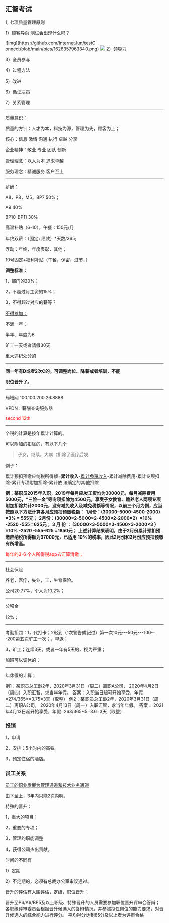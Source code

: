 ## 汇智考试

1, 七项质量管理原则

1）顾客导向
测试会出现什么吗？

![img](https://github.com/InternetJun/testC  onnect/blob/main/pics/1626357963340.png)
![](https://gimg2.baidu.com/image_search/src=http%3A%2F%2Fimg.improve-yourmemory.com%2Fpic%2Fb56e235ca24d1fefce3f468c62c1b997-1.jpg&refer=http%3A%2F%2Fimg.improve-yourmemory.com&app=2002&size=f9999,10000&q=a80&n=0&g=0n&fmt=jpeg?sec=1628954193&t=174a1ee7c1aa89fea606ce3225bbee7c)
2）领导力

3）全员参与

4）过程方法

5）改进

6）循证决策

7）关系管理

---

质量意识：

质量的方针：人才为本，科技为源，管理为先，顾客为上；

核心：信息 激情 沟通 执行 卓越 分享

企业精神：敬业 专业 团队 创新

管理理念：以人为本 追求卓越

服务理念：精诚服务 客户至上

---

薪酬：

A8，P8，M5，BP7 50%；

A9 40%

BP10-BP11 30%

高温补贴（6-10），午餐：150元/月

年终双薪：（固定+绩效）*天数/365;

浮动：年终，年度表彰，其他；

10号固定+福利补贴（午餐，保密，过节，）

**调整标准：**

1，部门的20%；

2，不超过月工资的15%；

3，不得超过对应的薪等？

<u>不得参加：</u>

不满一年；

半年、年度为B

旷工一天或者请假30天

重大违纪处分的

---

**同一年有D或者2次C的。可调整岗位、降薪或者培训，不能**

**职位晋升了。**

---

局域网 100.100.200.26:8888

VPDN：薪酬查询服务器

<font color="red">second 12th</font>

---

个税的计算是按年累计计算的。

可以附加的扣除的，有以下几个

> 子女，继续，大病（扣除了医疗后发

例子：

累计预扣预缴应纳税所得额=**累计收入**-<u>累计免税收入</u>-累计减除费用-累计专项扣除-累计专项附加扣除-累计依
法确定的其他扣除

**例：某职员2015年入职，2019年每月应发工资均为30000元，每月减除费用5000元，“三险一金”等专项扣除为4500元，享受子女教育、赡养老人两项专项附加扣除共计2000元，没有减免收入及减免税额等情况，以前三个月为例，应当按照以下方法计算各月应预扣预缴税额：**
**1月份：(30000–5000-4500-2000）×3% = 555元；**
**2月份：(30000×2-5000×2-4500×2-2000×2）×10% -2520 -555 =625元；**
**3 月 份 ： (30000×3-5000×3-4500×3-2000×3 ） ×10% -2520 -555-625**
**=1850元；**
**上述计算结果表明，由于2月份累计预扣预缴应纳税所得额为37000元，已适用**
**10%的税率，因此2月份和3月份应预扣预缴有所增高。**

<font color='red'>每年的3-6 个人所得税app去汇算清缴；</font>

---

社会保险

养老，医疗，失业，工，生育保险。

公司20.77%，个人为10.2%；

---

公积金

12%；

---

考勤扣罚：1，代打卡；2迟到（1次警告或记过）第一次10元---50元---100---200第五次旷工一次；，早退；

3，旷工；连续3天。或者一年有5天的，视为严重；

加班可以调休的；

---

年休假的计算；

例1：某职员总工龄2年，2020年3月31日（周二）离职A公司，
2020年4月2日（周四）入职汇智，求当年年假。
答案：入职当日起可开始享受，年假=274/365*=3.75=3天（取整）
例2：某职员总工龄2年，2020年3月31日（周二）离职A公司，
2020年4月13日（周一）入职汇智，求当年年假。
答案： 2021年4月13日起开始享受，年假=263/365*5=3.6=3天（取整）

### 报销

1，申请

2，安排：5小时内的高铁。

3，预定住宿的酒店。
### 员工关系

<u>员工的职业发展为管理通道和技术业务通道</u>

由下至上，3年内只能2次内啊。

特殊的晋升：

1，重大的项目；

2，重要的专项；

3，管理的职能调整

4，获得公司杰出贡献。

时间的不同有

1）定期

2）不定期的，必须有总裁办公室审议通过。

晋升的评估<u>有入围评估，定级，职位晋升</u>；

晋升至P6/A6/BP5及以上职级、特殊晋升的人员需要参加职位晋升评审会答辩；
各职级评审委员会根据晋升候选人的答辩情况，并参照拟任岗位的能力要求，对晋升候选人的综合能力进行评分。
平均得分达到85分及以上者为评审合格

